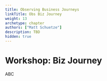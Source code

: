 ```yaml
---
title: Observing Business Journeys
linkTitle: Obs Biz Journey
weight: 13
archetype: chapter
authors: ["Matt Schuetze"]
description: TBD
hidden: true
---
```


# Workshop: Biz Journey

ABC
